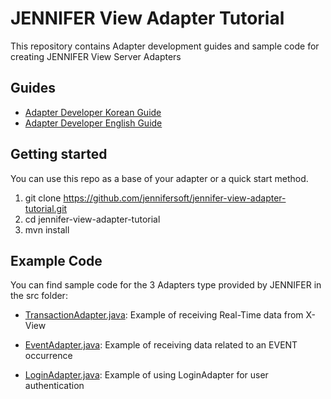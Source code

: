 # JENNIFER View Adapter Tutorial

This repository contains Adapter development guides and sample code for creating JENNIFER View Server Adapters

## Guides 

* [Adapter Developer Korean Guide](./README_ko.md)
* [Adapter Developer English Guide](./README_en.md)

## Getting started

You can use this repo as a base of your adapter or a quick start method. 

 1. git clone https://github.com/jennifersoft/jennifer-view-adapter-tutorial.git 
 2. cd jennifer-view-adapter-tutorial
 3. mvn install


 ## Example Code 
You can find sample code for the 3 Adapters type provided by JENNIFER in the src folder: 

* [TransactionAdapter.java](./src/main/java/com/aries/tutorial/TransactionAdapter.java): Example of receiving Real-Time data from X-View

* [EventAdapter.java](./src/main/java/com/aries/tutorial/EventAdapter.java): Example of receiving data related to an EVENT occurrence

* [LoginAdapter.java](./src/main/java/com/aries/tutorial/LoginAdapter.java): Example of using LoginAdapter for user authentication